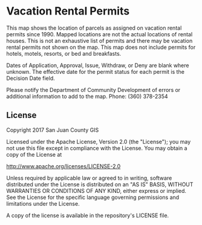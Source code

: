 # Vacation Rental Permits
This map shows the location of parcels as assigned on vacation rental permits since 1990. Mapped locations are not the actual locations of rental houses. This is not an exhaustive list of permits and there may be vacation rental permits not shown on the map. This map does not include permits for hotels, motels, resorts, or bed and breakfasts.

Dates of Application, Approval, Issue, Withdraw, or Deny are blank where unknown. The effective date for the permit status for each permit is the Decision Date field.

Please notify the Department of Community Development of errors or additional information to add to the map. Phone: (360) 378-2354

## License

Copyright 2017 San Juan County GIS

Licensed under the Apache License, Version 2.0 (the "License"); you may not use this file except in compliance with the License. You may obtain a copy of the License at

http://www.apache.org/licenses/LICENSE-2.0

Unless required by applicable law or agreed to in writing, software distributed under the License is distributed on an "AS IS" BASIS, WITHOUT WARRANTIES OR CONDITIONS OF ANY KIND, either express or implied. See the License for the specific language governing permissions and limitations under the License.

A copy of the license is available in the repository's LICENSE file.
